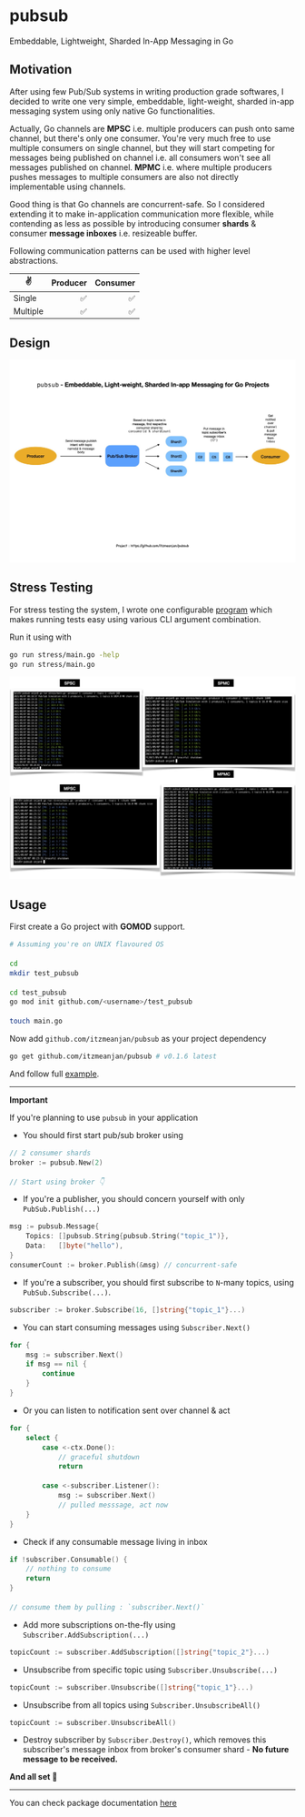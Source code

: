 # pubsub
Embeddable, Lightweight, Sharded In-App Messaging in Go

## Motivation

After using few Pub/Sub systems in writing production grade softwares, I decided to write one very simple, embeddable, light-weight, sharded in-app messaging system using only native Go functionalities.

Actually, Go channels are **MPSC** i.e. multiple producers can push onto same channel, but there's only one consumer. You're very much free to use multiple consumers on single channel, but they will start competing for messages being published on channel i.e. all consumers won't see all messages published on channel. **MPMC** i.e. where multiple producers pushes messages to multiple consumers are also not directly implementable using channels.

Good thing is that Go channels are concurrent-safe. So I considered extending it to make in-application communication more flexible, while contending as less as possible by introducing consumer **shards** & consumer **message inboxes** i.e. resizeable buffer.

Following communication patterns can be used with higher level abstractions.

✌️ | Producer | Consumer
--- | --: | --:
Single | ✅ | ✅
Multiple | ✅ | ✅

## Design

![architecture](./sc/architecture.jpg)

## Stress Testing

For stress testing the system, I wrote one configurable [program](./stress) which makes running tests easy using various CLI argument combination.

Run it using with

```bash
go run stress/main.go -help
go run stress/main.go
```

![stress_testing_result](./sc/result.jpg)

## Usage

First create a Go project with **GOMOD** support.

```bash
# Assuming you're on UNIX flavoured OS

cd
mkdir test_pubsub

cd test_pubsub
go mod init github.com/<username>/test_pubsub

touch main.go
```

Now add `github.com/itzmeanjan/pubsub` as your project dependency

```bash
go get github.com/itzmeanjan/pubsub # v0.1.6 latest
```

And follow full [example](./example/main.go).

---

**Important**

If you're planning to use `pubsub` in your application

- You should first start pub/sub broker using

```go
// 2 consumer shards
broker := pubsub.New(2)

// Start using broker 👇
```

- If you're a publisher, you should concern yourself with only `PubSub.Publish(...)`

```go
msg := pubsub.Message{
    Topics: []pubsub.String{pubsub.String("topic_1")},
    Data:   []byte("hello"),
}
consumerCount := broker.Publish(&msg) // concurrent-safe
```

- If you're a subscriber, you should first subscribe to `N`-many topics, using `PubSub.Subscribe(...)`. 

```go
subscriber := broker.Subscribe(16, []string{"topic_1"}...)
```

- You can start consuming messages using `Subscriber.Next()`

```go
for {
    msg := subscriber.Next()
    if msg == nil {
        continue
    }
}
```

- Or you can listen to notification sent over channel & act

```go
for {
    select {
        case <-ctx.Done():
            // graceful shutdown
            return
        
        case <-subscriber.Listener():
            msg := subscriber.Next()
            // pulled messsage, act now
    }
}
```

- Check if any consumable message living in inbox

```go
if !subscriber.Consumable() {
    // nothing to consume
    return
}

// consume them by pulling : `subscriber.Next()`
```

- Add more subscriptions on-the-fly using `Subscriber.AddSubscription(...)`

```go
topicCount := subscriber.AddSubscription([]string{"topic_2"}...)
```

- Unsubscribe from specific topic using `Subscriber.Unsubscribe(...)`

```go
topicCount := subscriber.Unsubscribe([]string{"topic_1"}...)
```

- Unsubscribe from all topics using `Subscriber.UnsubscribeAll()`

```go
topicCount := subscriber.UnsubscribeAll()
```

- Destroy subscriber by `Subscriber.Destroy()`, which removes this subscriber's message inbox from broker's consumer shard - **No future message to be received.**

**And all set 🚀**

---

You can check package documentation [here](https://pkg.go.dev/github.com/itzmeanjan/pubsub)
